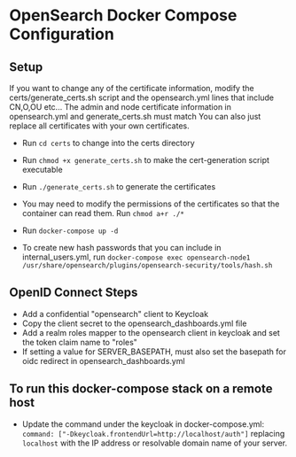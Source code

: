 # OpenSearch Docker Compose Configuration

## Setup

If you want to change any of the certificate information, modify the certs/generate_certs.sh script and the opensearch.yml lines that include CN,O,OU etc...  The admin and node certificate information in opensearch.yml and generate_certs.sh must match
You can also just replace all certificates with your own certificates.
* Run `cd certs` to change into the certs directory
* Run `chmod +x generate_certs.sh` to make the cert-generation script executable
* Run `./generate_certs.sh` to generate the certificates
* You may need to modify the permissions of the certificates so that the container can read them.  Run `chmod a+r ./*`
* Run `docker-compose up -d`


* To create new hash passwords that you can include in internal_users.yml, run `docker-compose exec opensearch-node1 /usr/share/opensearch/plugins/opensearch-security/tools/hash.sh`

## OpenID Connect Steps
* Add a confidential "opensearch" client to Keycloak
* Copy the client secret to the opensearch_dashboards.yml file
* Add a realm roles mapper to the opensearch client in keycloak and set the token claim name to "roles"
* If setting a value for SERVER_BASEPATH, must also set the basepath for oidc redirect in opensearch_dashboards.yml

## To run this docker-compose stack on a remote host
* Update the command under the keycloak in docker-compose.yml: `command: ["-Dkeycloak.frontendUrl=http://localhost/auth"]` replacing `localhost` with the IP address or resolvable domain name of your server.